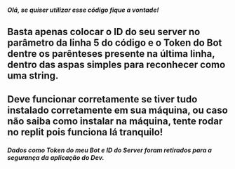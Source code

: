 
##### Olá, se quiser utilizar esse código fique a vontade!

## Basta apenas colocar o ID do seu server no parâmetro da linha 5 do código e o Token do Bot dentre os parênteses presente na última linha, dentro das aspas simples para reconhecer como uma string. 

## Deve funcionar corretamente se tiver tudo instalado corretamente em sua máquina, ou caso não saiba como instalar na máquina, tente rodar no replit pois funciona lá tranquilo! 

##### Dados como Token do meu Bot e ID do Server foram retirados para a segurança da aplicação do Dev.